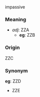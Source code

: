 impassive
### Meaning
+ _adj_: ZZA
    + __eg__: ZZB

### Origin

ZZC

### Synonym

__eg__: ZZD

+ ZZE


